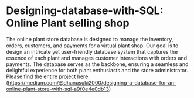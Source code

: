 # Designing-database-with-SQL: Online Plant selling shop

The online plant store database is designed to manage the inventory, orders, customers, and payments for a virtual plant shop. Our goal is to design an intricate yet user-friendly database system that captures the essence of each plant and manages customer interactions with orders and payments. The database serves as the backbone, ensuring a seamless and delightful experience for both plant enthusiasts and the store administrator.<br>
Please find the entire project here: (https://medium.com/@dhanusuki2000/designing-a-database-for-an-online-plant-store-with-sql-a9f0e4e0db13)
